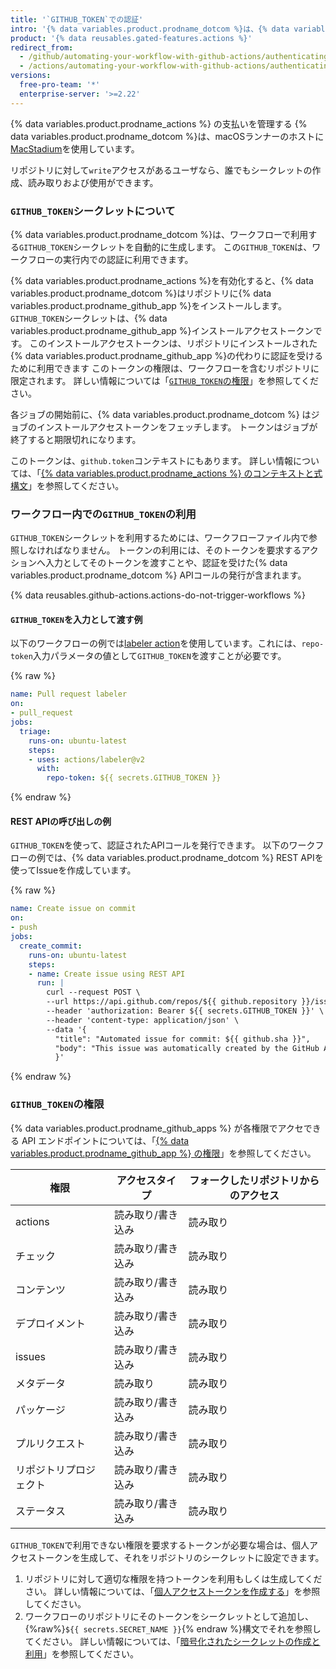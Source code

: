 ```yaml
---
title: '`GITHUB_TOKEN`での認証'
intro: '{% data variables.product.prodname_dotcom %}は、{% data variables.product.prodname_actions %}の代理で認証を受けるために利用できるトークンを提供します。'
product: '{% data reusables.gated-features.actions %}'
redirect_from:
  - /github/automating-your-workflow-with-github-actions/authenticating-with-the-github_token
  - /actions/automating-your-workflow-with-github-actions/authenticating-with-the-github_token
versions:
  free-pro-team: '*'
  enterprise-server: '>=2.22'
---
```


{% data variables.product.prodname_actions %} の支払いを管理する
{% data variables.product.prodname_dotcom %}は、macOSランナーのホストに[MacStadium](https://www.macstadium.com/)を使用しています。

リポジトリに対して`write`アクセスがあるユーザなら、誰でもシークレットの作成、読み取りおよび使用ができます。

### `GITHUB_TOKEN`シークレットについて

{% data variables.product.prodname_dotcom %}は、ワークフローで利用する`GITHUB_TOKEN`シークレットを自動的に生成します。 この`GITHUB_TOKEN`は、ワークフローの実行内での認証に利用できます。

{% data variables.product.prodname_actions %}を有効化すると、{% data variables.product.prodname_dotcom %}はリポジトリに{% data variables.product.prodname_github_app %}をインストールします。 `GITHUB_TOKEN`シークレットは、{% data variables.product.prodname_github_app %}インストールアクセストークンです。 このインストールアクセストークンは、リポジトリにインストールされた{% data variables.product.prodname_github_app %}の代わりに認証を受けるために利用できます このトークンの権限は、ワークフローを含むリポジトリに限定されます。 詳しい情報については「[`GITHUB_TOKEN`の権限](#permissions-for-the-github_token)」を参照してください。

各ジョブの開始前に、{% data variables.product.prodname_dotcom %} はジョブのインストールアクセストークンをフェッチします。 トークンはジョブが終了すると期限切れになります。

このトークンは、`github.token`コンテキストにもあります。 詳しい情報については、「[{% data variables.product.prodname_actions %} のコンテキストと式構文](/actions/reference/context-and-expression-syntax-for-github-actions#github-context)」を参照してください。

### ワークフロー内での`GITHUB_TOKEN`の利用

`GITHUB_TOKEN`シークレットを利用するためには、ワークフローファイル内で参照しなければなりません。 トークンの利用には、そのトークンを要求するアクションへ入力としてそのトークンを渡すことや、認証を受けた{% data variables.product.prodname_dotcom %} APIコールの発行が含まれます。

{% data reusables.github-actions.actions-do-not-trigger-workflows %}

#### `GITHUB_TOKEN`を入力として渡す例

以下のワークフローの例では[labeler action](https://github.com/actions/labeler)を使用しています。これには、`repo-token`入力パラメータの値として`GITHUB_TOKEN`を渡すことが必要です。

  {% raw %}
  ```yaml
  name: Pull request labeler
  on:
  - pull_request
  jobs:
    triage:
      runs-on: ubuntu-latest
      steps:
      - uses: actions/labeler@v2
        with:
          repo-token: ${{ secrets.GITHUB_TOKEN }}
  ```
  {% endraw %}

#### REST APIの呼び出しの例

`GITHUB_TOKEN`を使って、認証されたAPIコールを発行できます。 以下のワークフローの例では、{% data variables.product.prodname_dotcom %} REST APIを使ってIssueを作成しています。

  {% raw %}
  ```yaml
  name: Create issue on commit
  on:
  - push
  jobs:
    create_commit:
      runs-on: ubuntu-latest
      steps:
      - name: Create issue using REST API
        run: |
          curl --request POST \
          --url https://api.github.com/repos/${{ github.repository }}/issues \
          --header 'authorization: Bearer ${{ secrets.GITHUB_TOKEN }}' \
          --header 'content-type: application/json' \
          --data '{
            "title": "Automated issue for commit: ${{ github.sha }}",
            "body": "This issue was automatically created by the GitHub Action workflow **${{ github.workflow }}**. \n\n The commit hash was: _${{ github.sha }}_."
            }'
  ```
  {% endraw %}

### `GITHUB_TOKEN`の権限

{% data variables.product.prodname_github_apps %} が各権限でアクセできる API エンドポイントについては、「[{% data variables.product.prodname_github_app %} の権限](/v3/apps/permissions/)」を参照してください。

| 権限          | アクセスタイプ   | フォークしたリポジトリからのアクセス |
| ----------- | --------- | ------------------ |
| actions     | 読み取り/書き込み | 読み取り               |
| チェック        | 読み取り/書き込み | 読み取り               |
| コンテンツ       | 読み取り/書き込み | 読み取り               |
| デプロイメント     | 読み取り/書き込み | 読み取り               |
| issues      | 読み取り/書き込み | 読み取り               |
| メタデータ       | 読み取り      | 読み取り               |
| パッケージ       | 読み取り/書き込み | 読み取り               |
| プルリクエスト     | 読み取り/書き込み | 読み取り               |
| リポジトリプロジェクト | 読み取り/書き込み | 読み取り               |
| ステータス       | 読み取り/書き込み | 読み取り               |

`GITHUB_TOKEN`で利用できない権限を要求するトークンが必要な場合は、個人アクセストークンを生成して、それをリポジトリのシークレットに設定できます。

1. リポジトリに対して適切な権限を持つトークンを利用もしくは生成してください。 詳しい情報については、「[個人アクセストークンを作成する](/github/authenticating-to-github/creating-a-personal-access-token)」を参照してください。
1. ワークフローのリポジトリにそのトークンをシークレットとして追加し、 {%raw%}`${{ secrets.SECRET_NAME }}`{% endraw %}構文でそれを参照してください。 詳しい情報については、「[暗号化されたシークレットの作成と利用](/github/automating-your-workflow-with-github-actions/creating-and-using-encrypted-secrets)」を参照してください。
